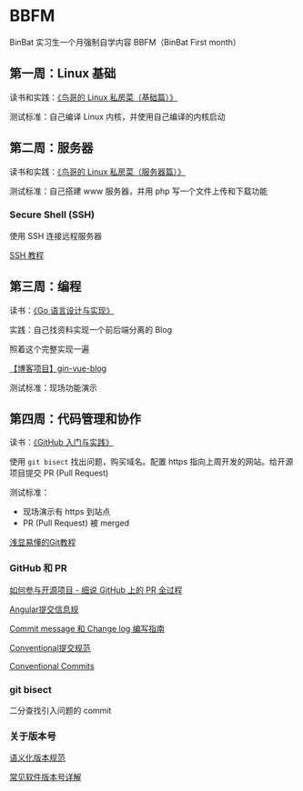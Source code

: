 # BBFM

BinBat 实习生一个月强制自学内容 BBFM（BinBat First month）

## 第一周：Linux 基础

读书和实践：[《鸟哥的 Linux 私房菜（基础篇）》](https://linux.vbird.org/linux_basic/)

测试标准：自己编译 Linux 内核，并使用自己编译的内核启动

## 第二周：服务器

读书和实践：[《鸟哥的 Linux 私房菜（服务器篇）》](https://linux.vbird.org/linux_server/)

测试标准：自己搭建 www 服务器，并用 php 写一个文件上传和下载功能

### Secure Shell (SSH) 

使用 SSH 连接远程服务器

[SSH 教程](https://wangdoc.com/ssh/)

## 第三周：编程

读书：[《Go 语言设计与实现》](https://draveness.me/golang/)

实践：自己找资料实现一个前后端分离的 Blog

照着这个完整实现一遍

[【博客项目】gin-vue-blog](https://www.bilibili.com/video/BV1f24y1G72C/)

测试标准：现场功能演示

## 第四周：代码管理和协作

读书：[《GitHub 入门与实践》](https://git-scm.com/book/zh/v2)

使用 `git bisect` 找出问题，购买域名。配置 https 指向上周开发的网站。给开源项目提交 PR (Pull Request)

测试标准：

- 现场演示有 https 到站点
- PR (Pull Request) 被 merged


[浅显易懂的Git教程](https://liaoxuefeng.com/books/git/introduction/index.html)

### GitHub 和 PR

[如何参与开源项目 - 细说 GitHub 上的 PR 全过程](https://blog.devstream.io/posts/open-a-pr-in-github/)

[Angular提交信息规](https://zj-git-guide.readthedocs.io/zh-cn/latest/message/Angular%E6%8F%90%E4%BA%A4%E4%BF%A1%E6%81%AF%E8%A7%84%E8%8C%83/)

[Commit message 和 Change log 编写指南](http://www.ruanyifeng.com/blog/2016/01/commit_message_change_log.html)

[Conventional提交规范](https://zj-git-guide.readthedocs.io/zh-cn/latest/message/Conventional%E6%8F%90%E4%BA%A4%E8%A7%84%E8%8C%83/)

[Conventional Commits](https://www.conventionalcommits.org/en/v1.0.0/)

### git bisect

二分查找引入问题的 commit

### 关于版本号

[语义化版本规范](https://semver.org/lang/zh-CN/)

[常见软件版本号详解](https://zhuanlan.zhihu.com/p/508354840)

